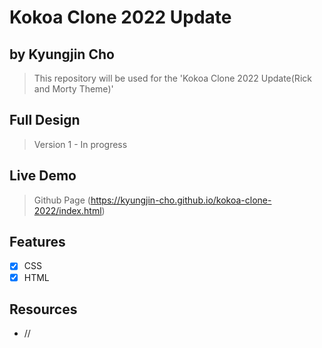 # Kokoa Clone 2022 Update
## by Kyungjin Cho
> This repository will be used for the 'Kokoa Clone 2022 Update(Rick and Morty Theme)'

## Full Design
> Version 1 - In progress

## Live Demo
> Github Page (https://kyungjin-cho.github.io/kokoa-clone-2022/index.html)

## Features
* [x] CSS
* [x] HTML

## Resources
- //

